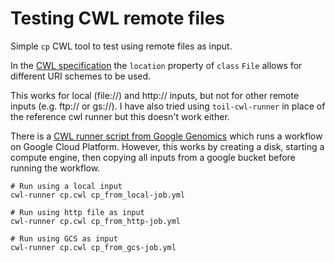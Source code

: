 Testing CWL remote files
========================

Simple `cp` CWL tool to test using remote files as input.

In the [CWL specification](https://www.commonwl.org/v1.0/Workflow.html#File) the `location` property of `class` `File` allows for different URI schemes to be used.

This works for local (file://) and http:// inputs, but not for other remote inputs (e.g. ftp:// or gs://). I have also tried using `toil-cwl-runner` in place of the reference cwl runner but this doesn't work either.

There is a [CWL runner script from Google Genomics](https://github.com/googlegenomics/pipelines-api-examples/tree/master/cwl_runner) which runs a workflow on Google Cloud Platform. However, this works by creating a disk, starting a compute engine, then copying all inputs from a google bucket before running the workflow.

```
# Run using a local input
cwl-runner cp.cwl cp_from_local-job.yml

# Run using http file as input
cwl-runner cp.cwl cp_from_http-job.yml

# Run using GCS as input
cwl-runner cp.cwl cp_from_gcs-job.yml
```
